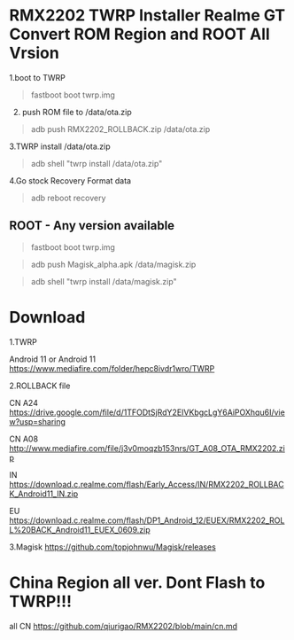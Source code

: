 # RMX2202 TWRP Installer Realme GT Convert  ROM Region and ROOT All Vrsion
1.boot to TWRP

> fastboot boot twrp.img

2. push ROM file to /data/ota.zip

> adb push RMX2202_ROLLBACK.zip /data/ota.zip

3.TWRP install /data/ota.zip

> adb shell "twrp install /data/ota.zip"

4.Go stock Recovery Format data

> adb reboot recovery

## ROOT - Any version available

> fastboot boot twrp.img

> adb push Magisk_alpha.apk /data/magisk.zip

> adb shell "twrp install /data/magisk.zip"

# Download

1.TWRP

Android 11 or Android 11 https://www.mediafire.com/folder/hepc8ivdr1wro/TWRP

2.ROLLBACK file

CN A24 https://drive.google.com/file/d/1TFODtSjRdY2EIVKbgcLgY6AiPOXhqu6I/view?usp=sharing

CN A08 http://www.mediafire.com/file/j3v0moqzb153nrs/GT_A08_OTA_RMX2202.zip

IN https://download.c.realme.com/flash/Early_Access/IN/RMX2202_ROLLBACK_Android11_IN.zip

EU https://download.c.realme.com/flash/DP1_Android_12/EUEX/RMX2202_ROLL%20BACK_Android11_EUEX_0609.zip

3.Magisk 
https://github.com/topjohnwu/Magisk/releases

# China Region all ver. Dont Flash to TWRP!!!

all CN https://github.com/qiurigao/RMX2202/blob/main/cn.md
